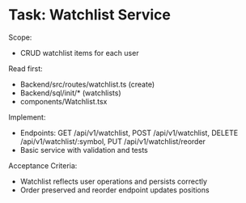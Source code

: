 # Task: Watchlist Service

Scope:
- CRUD watchlist items for each user

Read first:
- Backend/src/routes/watchlist.ts (create)
- Backend/sql/init/* (watchlists)
- components/Watchlist.tsx

Implement:
- Endpoints: GET /api/v1/watchlist, POST /api/v1/watchlist, DELETE /api/v1/watchlist/:symbol, PUT /api/v1/watchlist/reorder
- Basic service with validation and tests

Acceptance Criteria:
- Watchlist reflects user operations and persists correctly
- Order preserved and reorder endpoint updates positions

